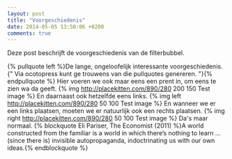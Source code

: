 ```yaml
---
layout: post
title: "Voorgeschiedenis"
date: 2014-05-05 13:50:06 +0200
comments: true
---
```

Deze post beschrijft de voorgeschiedenis van de filterbubbel.
<!-- more -->
{% pullquote left %}De lange, ongeloofelijk interessante voorgeschiedenis. {" Via ocotopress kunt ge trouwens van die pullquotes genereren. "}{% endpullquote %} Hier voeren we ook maar eens een prent in, om eens te zien wa da geeft. {% img http://placekitten.com/890/280 200 150 Test image %} En daarnaast ook hetzelfde eens links. {% img  left http://placekitten.com/890/280 50 100 Test image %} En wanneer we er een links plaatsen, moeten we er natuurlijk ook een rechts plaatsen. {% img right http://placekitten.com/890/280 50 100 Test image %} Da's maar normaal. {% blockquote Eli Pariser, The Economist (2011) %}A world constructed from the familiar is a world in which there’s nothing to learn ... (since there is) invisible autopropaganda, indoctrinating us with our own ideas.{% endblockquote %}